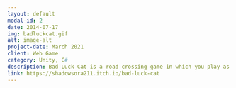 ```yaml
---
layout: default
modal-id: 2
date: 2014-07-17
img: badluckcat.gif
alt: image-alt
project-date: March 2021
client: Web Game
category: Unity, C#
description: Bad Luck Cat is a road crossing game in which you play as a black cat. Unlike the traditional road crossing games, crossing the road safely will not score you any points! We devloped the game in 3 days for Wowie Jam 3.0. The topic was "FAILURE IS PROGRESS - Let's mess with the concepts of winning and losing". I did the programming and music and Daniel Bluchu did the art. We were ranked 2nd place out of 1,016 entries to the jam. Because we made the top 10, the game was featured in Jonas Tyroller's YouTube video "We Made 1023 Games Where [FAILURE is PROGRESS]".
link: https://shadowsora211.itch.io/bad-luck-cat
---
```

